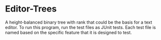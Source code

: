 # Editor-Trees
A height-balanced binary tree with rank that could be the basis for a text editor.
To run this program, run the test files as JUnit tests. Each test file is named based on the specific feature that it is designed to test. 
